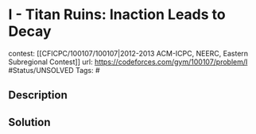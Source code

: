# I - Titan Ruins: Inaction Leads to Decay

contest: [[CFICPC/100107/100107|2012-2013 ACM-ICPC, NEERC, Eastern Subregional Contest]]
url: https://codeforces.com/gym/100107/problem/I
#Status/UNSOLVED
Tags: #

## Description

## Solution

